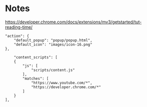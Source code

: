 # Notes  
https://developer.chrome.com/docs/extensions/mv3/getstarted/tut-reading-time/

    "action": {
        "default_popup": "popup/popup.html",
        "default_icon": "images/icon-16.png"
    },

        "content_scripts": [
        {
            "js": [
                "scripts/content.js"
            ],
            "matches": [
                "https://www.youtube.com/*",
                "https://developer.chrome.com/*"
            ]
        }
    ],